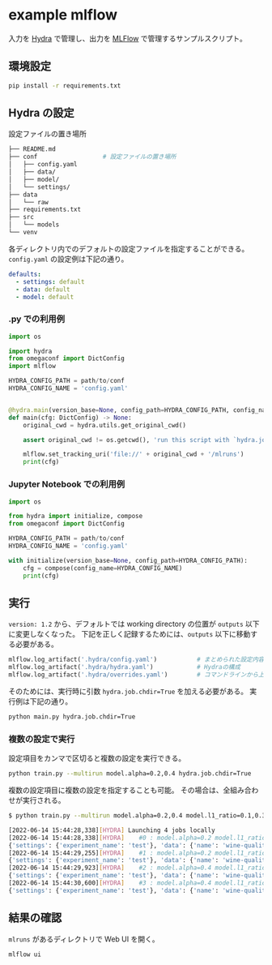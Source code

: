 # example mlflow

入力を [Hydra][linkhydra] で管理し、出力を [MLFlow][linkmlflow] で管理するサンプルスクリプト。

## 環境設定

```bash
pip install -r requirements.txt
```

## Hydra の設定

設定ファイルの置き場所

```bash
├── README.md
├── conf                  # 設定ファイルの置き場所
│   ├── config.yaml
│   ├── data/
│   ├── model/
│   └── settings/
├── data
│   └── raw
├── requirements.txt
├── src
│   └── models
└── venv
```

各ディレクトリ内でのデフォルトの設定ファイルを指定することができる。
`config.yaml` の設定例は下記の通り。

```yaml
defaults:
  - settings: default
  - data: default
  - model: default
```

### .py での利用例

```python
import os

import hydra
from omegaconf import DictConfig
import mlflow

HYDRA_CONFIG_PATH = path/to/conf
HYDRA_CONFIG_NAME = 'config.yaml'


@hydra.main(version_base=None, config_path=HYDRA_CONFIG_PATH, config_name=HYDRA_CONFIG_NAME)
def main(cfg: DictConfig) -> None:
    original_cwd = hydra.utils.get_original_cwd()

    assert original_cwd != os.getcwd(), 'run this script with `hydra.job.chdir=True`'

    mlflow.set_tracking_uri('file://' + original_cwd + '/mlruns')
    print(cfg)
```

### Jupyter Notebook での利用例

```python
import os

from hydra import initialize, compose
from omegaconf import DictConfig

HYDRA_CONFIG_PATH = path/to/conf
HYDRA_CONFIG_NAME = 'config.yaml'

with initialize(version_base=None, config_path=HYDRA_CONFIG_PATH):
    cfg = compose(config_name=HYDRA_CONFIG_NAME)
    print(cfg)
```


## 実行

`version: 1.2` から、デフォルトでは working directory の位置が `outputs` 以下に変更しなくなった。
下記を正しく記録するためには、`outputs` 以下に移動する必要がある。

```python
mlflow.log_artifact('.hydra/config.yaml')			# まとめられた設定内容
mlflow.log_artifact('.hydra/hydra.yaml')			# Hydraの構成
mlflow.log_artifact('.hydra/overrides.yaml')		# コマンドラインから上書きした内容
```

そのためには、実行時に引数 `hydra.job.chdir=True` を加える必要がある。
実行例は下記の通り。

```bash
python main.py hydra.job.chdir=True
```

### 複数の設定で実行

設定項目をカンマで区切ると複数の設定を実行できる。

```bash
python train.py --multirun model.alpha=0.2,0.4 hydra.job.chdir=True
```

複数の設定項目に複数の設定を指定することも可能。
その場合は、全組み合わせが実行される。

```bash
$ python train.py --multirun model.alpha=0.2,0.4 model.l1_ratio=0.1,0.3  hydra.job.chdir=True

[2022-06-14 15:44:28,338][HYDRA] Launching 4 jobs locally
[2022-06-14 15:44:28,338][HYDRA] 	#0 : model.alpha=0.2 model.l1_ratio=0.1
{'settings': {'experiment_name': 'test'}, 'data': {'name': 'wine-quality', 'path': 'raw', 'file': 'wine-quality.csv'}, 'model': {'test_size': 0.2, 'alpha': 0.2, 'l1_ratio': 0.1, 'random_state': 22}}
[2022-06-14 15:44:29,255][HYDRA] 	#1 : model.alpha=0.2 model.l1_ratio=0.3
{'settings': {'experiment_name': 'test'}, 'data': {'name': 'wine-quality', 'path': 'raw', 'file': 'wine-quality.csv'}, 'model': {'test_size': 0.2, 'alpha': 0.2, 'l1_ratio': 0.3, 'random_state': 22}}
[2022-06-14 15:44:29,923][HYDRA] 	#2 : model.alpha=0.4 model.l1_ratio=0.1
{'settings': {'experiment_name': 'test'}, 'data': {'name': 'wine-quality', 'path': 'raw', 'file': 'wine-quality.csv'}, 'model': {'test_size': 0.2, 'alpha': 0.4, 'l1_ratio': 0.1, 'random_state': 22}}
[2022-06-14 15:44:30,600][HYDRA] 	#3 : model.alpha=0.4 model.l1_ratio=0.3
{'settings': {'experiment_name': 'test'}, 'data': {'name': 'wine-quality', 'path': 'raw', 'file': 'wine-quality.csv'}, 'model': {'test_size': 0.2, 'alpha': 0.4, 'l1_ratio': 0.3, 'random_state': 22}}
```

## 結果の確認

`mlruns` があるディレクトリで Web UI を開く。

```bash
mlflow ui
```

[linkhydra]:https://github.com/facebookresearch/hydra
[linkmlflow]:https://mlflow.org/
